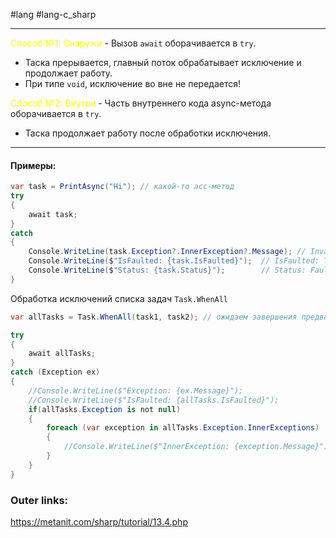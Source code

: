#lang #lang-c_sharp 

---
<font color="#ffff00">Способ №1: Снаружи</font> - Вызов `await` оборачивается в `try`.
- Таска прерывается, главный поток обрабатывает исключение и продолжает работу.
- При типе `void`, исключение во вне не передается!

<font color="#ffff00">Сбособ №2: Внутри</font> - Часть внутреннего кода async-метода оборачивается в `try`.
- Таска продолжает работу после обработки исключения.

---
#### Примеры:
```csharp
var task = PrintAsync("Hi"); // какой-то асс-метод
try
{
    await task;
}
catch
{
    Console.WriteLine(task.Exception?.InnerException?.Message); // Invalid string length: 2
    Console.WriteLine($"IsFaulted: {task.IsFaulted}");  // IsFaulted: True
    Console.WriteLine($"Status: {task.Status}");        // Status: Faulted
}
```

Обработка исключений списка задач `Task.WhenAll` 
```csharp
var allTasks = Task.WhenAll(task1, task2); // ожидаем завершения предварительно запущенных задач

try
{
    await allTasks;
}
catch (Exception ex)
{
    //Console.WriteLine($"Exception: {ex.Message}");
    //Console.WriteLine($"IsFaulted: {allTasks.IsFaulted}");
    if(allTasks.Exception is not null)
    {
        foreach (var exception in allTasks.Exception.InnerExceptions)
        {
            //Console.WriteLine($"InnerException: {exception.Message}");
        }
    }
}
```

### Outer links:
https://metanit.com/sharp/tutorial/13.4.php